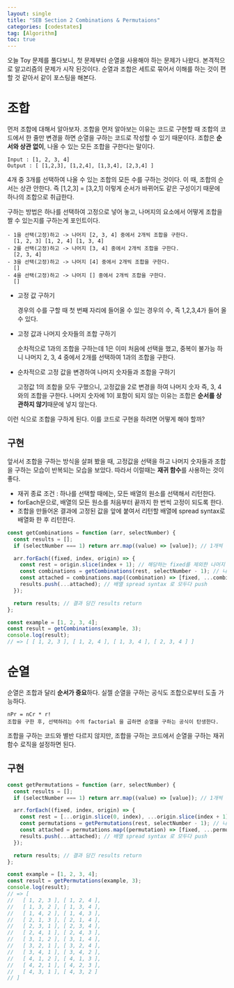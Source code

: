 ```yaml
---
layout: single
title: "SEB Section 2 Combinations & Permutaions"
categories: [codestates]
tag: [Algorithm]
toc: true
---
```


오늘 Toy 문제를 풀다보니, 첫 문제부터 순열을 사용해야 하는 문제가 나왔다.
본격적으로 알고리즘의 문제가 시작 된것이다. 순열과 조합은 세트로 묶어서 이해를 하는 것이 편할 것 같아서 같이 포스팅을 해본다.

# 조합

먼저 조합에 대해서 알아보자. 조합을 먼저 알아보는 이유는 코드로 구현할 때 조합의 코드에서 한 줄만 변경을 하면 순열을 구하는 코드로 작성할 수 있기 때문이다.
조합은 **순서와 상관 없이**, 나올 수 있는 모든 조합을 구한다는 말이다.

```
Input : [1, 2, 3, 4]
Output : [ [1,2,3], [1,2,4], [1,3,4], [2,3,4] ]
```

4개 중 3개를 선택하여 나올 수 있는 조합의 모든 수를 구하는 것이다. 이 때, 조합의 순서는 상관 안한다. 즉 [1,2,3] = [3,2,1] 이렇게 순서가 바뀌어도 같은 구성이기 때문에 하나의 조합으로 취급한다.

구하는 방법은 하나를 선택하여 고정으로 넣어 놓고, 나머지의 요소에서 어떻게 조합을 짤 수 있는지를 구하는게 포인트이다.

```
- 1을 선택(고정)하고 -> 나머지 [2, 3, 4] 중에서 2개씩 조합을 구한다.
  [1, 2, 3] [1, 2, 4] [1, 3, 4]
- 2를 선택(고정)하고 -> 나머지 [3, 4] 중에서 2개씩 조합을 구한다.
  [2, 3, 4]
- 3을 선택(고정)하고 -> 나머지 [4] 중에서 2개씩 조합을 구한다.
  []
- 4을 선택(고정)하고 -> 나머지 [] 중에서 2개씩 조합을 구한다.
  []
```

- 고정 값 구하기

  경우의 수를 구할 때 첫 번째 자리에 들어올 수 있는 경우의 수, 즉 1,2,3,4가 들어 올 수 있다.

- 고정 값과 나머지 숫자들의 조합 구하기

  순차적으로 1과의 조합을 구하는데 1은 이미 처음에 선택을 했고, 중복이 불가능 하니 나머지 2, 3, 4 중에서 2개를 선택하여 1과의 조합을 구한다.

- 순차적으로 고정 값을 변경하여 나머지 숫자들과 조합을 구하기

  고정값 1의 조합을 모두 구했으니, 고정값을 2로 변경을 하여 나머지 숫자 즉, 3, 4와의 조합을 구한다. 나머지 숫자에 1이 포함이 되지 않는 이유는 조합은 **순서를 상관하지 않기**때문에 넣지 않는다.

이런 식으로 조합을 구하게 된다. 이를 코드로 구현을 하려면 어떻게 해야 할까?

## 구현

앞서서 조합을 구하는 방식을 살펴 봤을 때, 고정값을 선택을 하고 나머지 숫자들과 조합을 구하는 모습이 반복되는 모습을 보았다. 따라서 이럴때는 **재귀 함수**를 사용하는 것이 좋다.

- 재귀 종료 조건 : 하나를 선택할 때에는, 모든 배열의 원소를 선택해서 리턴한다.
- forEach문으로, 배열의 모든 원소를 처음부터 끝까지 한 번씩 고정이 되도록 한다.
- 조합을 만들어온 결과에 고정된 값을 앞에 붙여서 리턴할 배열에 spread syntax로 배열화 한 후 리턴한다.

```js
const getCombinations = function (arr, selectNumber) {
  const results = [];
  if (selectNumber === 1) return arr.map((value) => [value]); // 1개씩 택할 때, 바로 모든 배열의 원소 return

  arr.forEach((fixed, index, origin) => {
    const rest = origin.slice(index + 1); // 해당하는 fixed를 제외한 나머지 뒤
    const combinations = getCombinations(rest, selectNumber - 1); // 나머지에 대해서 조합을 구한다.
    const attached = combinations.map((combination) => [fixed, ...combination]); //  돌아온 조합에 떼 놓은(fixed) 값 붙이기
    results.push(...attached); // 배열 spread syntax 로 모두다 push
  });

  return results; // 결과 담긴 results return
};

const example = [1, 2, 3, 4];
const result = getCombinations(example, 3);
console.log(result);
// => [ [ 1, 2, 3 ], [ 1, 2, 4 ], [ 1, 3, 4 ], [ 2, 3, 4 ] ]
```

# 순열

순열은 조합과 달리 **순서가 중요**하다. 실젤 순열을 구하는 공식도 조합으로부터 도출 가능하다.

```
nPr = nCr * r!
조합을 구한 후, 선택하려는 수의 factorial 을 곱하면 순열을 구하는 공식이 탄생한다.
```

조합을 구하는 코드와 별반 다르지 않지만, 조합을 구하는 코드에서 순열을 구하는 재귀함수 로직을 설정하면 된다.

## 구현

```js
const getPermutations = function (arr, selectNumber) {
  const results = [];
  if (selectNumber === 1) return arr.map((value) => [value]); // 1개씩 택할 때, 바로 모든 배열의 원소 return

  arr.forEach((fixed, index, origin) => {
    const rest = [...origin.slice(0, index), ...origin.slice(index + 1)]; // 해당하는 fixed를 제외한 나머지 배열
    const permutations = getPermutations(rest, selectNumber - 1); // 나머지에 대해 순열을 구한다.
    const attached = permutations.map((permutation) => [fixed, ...permutation]); // 돌아온 순열에 대해 떼 놓은(fixed) 값 붙이기
    results.push(...attached); // 배열 spread syntax 로 모두다 push
  });

  return results; // 결과 담긴 results return
};

const example = [1, 2, 3, 4];
const result = getPermutations(example, 3);
console.log(result);
// => [
//   [ 1, 2, 3 ], [ 1, 2, 4 ],
//   [ 1, 3, 2 ], [ 1, 3, 4 ],
//   [ 1, 4, 2 ], [ 1, 4, 3 ],
//   [ 2, 1, 3 ], [ 2, 1, 4 ],
//   [ 2, 3, 1 ], [ 2, 3, 4 ],
//   [ 2, 4, 1 ], [ 2, 4, 3 ],
//   [ 3, 1, 2 ], [ 3, 1, 4 ],
//   [ 3, 2, 1 ], [ 3, 2, 4 ],
//   [ 3, 4, 1 ], [ 3, 4, 2 ],
//   [ 4, 1, 2 ], [ 4, 1, 3 ],
//   [ 4, 2, 1 ], [ 4, 2, 3 ],
//   [ 4, 3, 1 ], [ 4, 3, 2 ]
// ]
```
